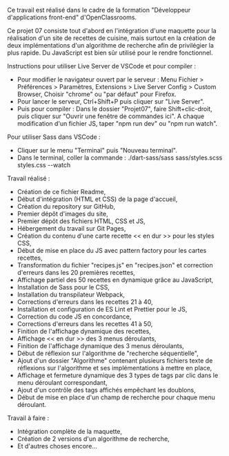 Ce travail est réalisé dans le cadre de la formation "Développeur d'applications front-end" d'OpenClassrooms.

Ce projet 07 consiste tout d'abord en l'intégration d'une maquette pour la réalisation d'un site de recettes de cuisine, mais surtout en la création de deux implémentations d'un algorithme de recherche afin de privilégier la plus rapide.
Du JavaScript est bien sûr utilisé pour le rendre fonctionnel.

Instructions pour utiliser Live Server de VSCode et pour compiler :
- Pour modifier le navigateur ouvert par le serveur :
    Menu Fichier > Préférences > Paramètres,
    Extensions > Live Server Config > Custom Browser,
    Choisir "chrome" ou "par défaut" pour Firefox.
- Pour lancer le serveur, Ctrl+Shift+P puis cliquer sur "Live Server".
- Puis pour compiler :
    Dans le dossier "Projet07", faire Shift+clic-droit, puis cliquer sur "Ouvrir une fenêtre de commandes ici".
    A chaque modification d'un fichier JS, taper "npm run dev" ou "npm run watch".

Pour utiliser Sass dans VSCode :
- Cliquer sur le menu "Terminal" puis "Nouveau terminal".
- Dans le terminal, coller la commande : ./dart-sass/sass sass/styles.scss styles.css --watch

Travail réalisé :
- Création de ce fichier Readme,
- Début d'intégration (HTML et CSS) de la page d'accueil,
- Création du repository sur GitHub,
- Premier dépôt d'images du site,
- Premier dépôt des fichiers HTML, CSS et JS,
- Hébergement du travail sur Git Pages,
- Création du contenu d'une carte recette << en dur >> pour les styles CSS,
- Début de mise en place du JS avec pattern factory pour les cartes recettes,
- Transformation du fichier "recipes.js" en "recipes.json" et correction d'erreurs dans les 20 premières recettes,
- Affichage partiel des 50 recettes en dynamique grâce au JavaScript,
- Installation de Sass pour le CSS,
- Installation du transpilateur Webpack,
- Corrections d'erreurs dans les recettes 21 à 40,
- Installation et configuration de ES Lint et Prettier pour le JS,
- Correction du code JS en concordance,
- Corrections d'erreurs dans les recettes 41 à 50,
- Finition de l'affichage dynamique des recettes,
- Affichage << en dur >> des 3 menus déroulants,
- Finition de l'affichage dynamique des 3 menus déroulants,
- Début de réflexion sur l'algorithme de "recherche séquentielle",
- Ajout d'un dossier "Algorithme" contenant plusieurs fichiers texte de réflexions sur l'algorithme et ses implémentations à mettre en place,
- Affichage et fermeture dynamique des 3 types de tags par clic dans le menu déroulant correspondant,
- Ajout d'un contrôle des tags affichés empêchant les doublons,
- Début de mise en place d'un champ de recherche pour chaque menu déroulant.

Travail à faire :
- Intégration complète de la maquette,
- Création de 2 versions d'un algorithme de recherche,
- Et d'autres choses encore...